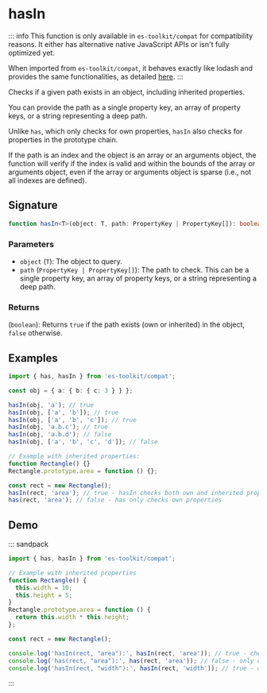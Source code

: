 # hasIn

::: info
This function is only available in `es-toolkit/compat` for compatibility reasons. It either has alternative native JavaScript APIs or isn't fully optimized yet.

When imported from `es-toolkit/compat`, it behaves exactly like lodash and provides the same functionalities, as detailed [here](../../../compatibility.md).
:::

Checks if a given path exists in an object, including inherited properties.

You can provide the path as a single property key, an array of property keys,
or a string representing a deep path.

Unlike `has`, which only checks for own properties, `hasIn` also checks for properties
in the prototype chain.

If the path is an index and the object is an array or an arguments object,
the function will verify if the index is valid and within the bounds of the array
or arguments object, even if the array or arguments object is sparse
(i.e., not all indexes are defined).

## Signature

```typescript
function hasIn<T>(object: T, path: PropertyKey | PropertyKey[]): boolean;
```

### Parameters

- `object` (`T`): The object to query.
- `path` (`PropertyKey | PropertyKey[]`): The path to check. This can be a single property key, an array of property keys, or a string representing a deep path.

### Returns

(`boolean`): Returns `true` if the path exists (own or inherited) in the object, `false` otherwise.

## Examples

```typescript
import { has, hasIn } from 'es-toolkit/compat';

const obj = { a: { b: { c: 3 } } };

hasIn(obj, 'a'); // true
hasIn(obj, ['a', 'b']); // true
hasIn(obj, ['a', 'b', 'c']); // true
hasIn(obj, 'a.b.c'); // true
hasIn(obj, 'a.b.d'); // false
hasIn(obj, ['a', 'b', 'c', 'd']); // false

// Example with inherited properties:
function Rectangle() {}
Rectangle.prototype.area = function () {};

const rect = new Rectangle();
hasIn(rect, 'area'); // true - hasIn checks both own and inherited properties
has(rect, 'area'); // false - has only checks own properties
```

## Demo

::: sandpack

```ts index.ts
import { has, hasIn } from 'es-toolkit/compat';

// Example with inherited properties
function Rectangle() {
  this.width = 10;
  this.height = 5;
}
Rectangle.prototype.area = function () {
  return this.width * this.height;
};

const rect = new Rectangle();

console.log('hasIn(rect, "area"):', hasIn(rect, 'area')); // true - checks inherited properties
console.log('has(rect, "area"):', has(rect, 'area')); // false - only checks own properties
console.log('hasIn(rect, "width"):', hasIn(rect, 'width')); // true - own property
```

:::
